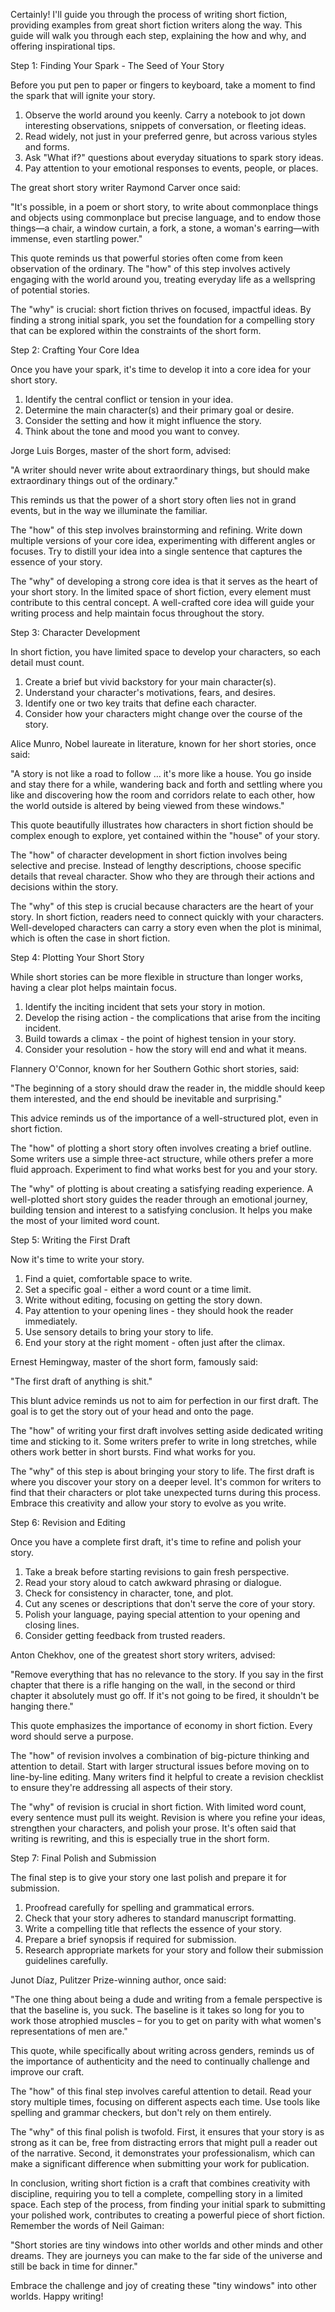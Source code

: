 Certainly! I'll guide you through the process of writing short fiction, providing examples from great short fiction writers along the way. This guide will walk you through each step, explaining the how and why, and offering inspirational tips.

Step 1: Finding Your Spark - The Seed of Your Story

Before you put pen to paper or fingers to keyboard, take a moment to find the spark that will ignite your story.

1. Observe the world around you keenly. Carry a notebook to jot down interesting observations, snippets of conversation, or fleeting ideas.
2. Read widely, not just in your preferred genre, but across various styles and forms.
3. Ask "What if?" questions about everyday situations to spark story ideas.
4. Pay attention to your emotional responses to events, people, or places.

The great short story writer Raymond Carver once said:

"It's possible, in a poem or short story, to write about commonplace things and objects using commonplace but precise language, and to endow those things—a chair, a window curtain, a fork, a stone, a woman's earring—with immense, even startling power."

This quote reminds us that powerful stories often come from keen observation of the ordinary. The "how" of this step involves actively engaging with the world around you, treating everyday life as a wellspring of potential stories.

The "why" is crucial: short fiction thrives on focused, impactful ideas. By finding a strong initial spark, you set the foundation for a compelling story that can be explored within the constraints of the short form.

Step 2: Crafting Your Core Idea

Once you have your spark, it's time to develop it into a core idea for your short story.

1. Identify the central conflict or tension in your idea.
2. Determine the main character(s) and their primary goal or desire.
3. Consider the setting and how it might influence the story.
4. Think about the tone and mood you want to convey.

Jorge Luis Borges, master of the short form, advised:

"A writer should never write about extraordinary things, but should make extraordinary things out of the ordinary."

This reminds us that the power of a short story often lies not in grand events, but in the way we illuminate the familiar.

The "how" of this step involves brainstorming and refining. Write down multiple versions of your core idea, experimenting with different angles or focuses. Try to distill your idea into a single sentence that captures the essence of your story.

The "why" of developing a strong core idea is that it serves as the heart of your short story. In the limited space of short fiction, every element must contribute to this central concept. A well-crafted core idea will guide your writing process and help maintain focus throughout the story.

Step 3: Character Development

In short fiction, you have limited space to develop your characters, so each detail must count.

1. Create a brief but vivid backstory for your main character(s).
2. Understand your character's motivations, fears, and desires.
3. Identify one or two key traits that define each character.
4. Consider how your characters might change over the course of the story.

Alice Munro, Nobel laureate in literature, known for her short stories, once said:

"A story is not like a road to follow … it's more like a house. You go inside and stay there for a while, wandering back and forth and settling where you like and discovering how the room and corridors relate to each other, how the world outside is altered by being viewed from these windows."

This quote beautifully illustrates how characters in short fiction should be complex enough to explore, yet contained within the "house" of your story.

The "how" of character development in short fiction involves being selective and precise. Instead of lengthy descriptions, choose specific details that reveal character. Show who they are through their actions and decisions within the story.

The "why" of this step is crucial because characters are the heart of your story. In short fiction, readers need to connect quickly with your characters. Well-developed characters can carry a story even when the plot is minimal, which is often the case in short fiction.

Step 4: Plotting Your Short Story

While short stories can be more flexible in structure than longer works, having a clear plot helps maintain focus.

1. Identify the inciting incident that sets your story in motion.
2. Develop the rising action - the complications that arise from the inciting incident.
3. Build towards a climax - the point of highest tension in your story.
4. Consider your resolution - how the story will end and what it means.

Flannery O'Connor, known for her Southern Gothic short stories, said:

"The beginning of a story should draw the reader in, the middle should keep them interested, and the end should be inevitable and surprising."

This advice reminds us of the importance of a well-structured plot, even in short fiction.

The "how" of plotting a short story often involves creating a brief outline. Some writers use a simple three-act structure, while others prefer a more fluid approach. Experiment to find what works best for you and your story.

The "why" of plotting is about creating a satisfying reading experience. A well-plotted short story guides the reader through an emotional journey, building tension and interest to a satisfying conclusion. It helps you make the most of your limited word count.

Step 5: Writing the First Draft

Now it's time to write your story.

1. Find a quiet, comfortable space to write.
2. Set a specific goal - either a word count or a time limit.
3. Write without editing, focusing on getting the story down.
4. Pay attention to your opening lines - they should hook the reader immediately.
5. Use sensory details to bring your story to life.
6. End your story at the right moment - often just after the climax.

Ernest Hemingway, master of the short form, famously said:

"The first draft of anything is shit."

This blunt advice reminds us not to aim for perfection in our first draft. The goal is to get the story out of your head and onto the page.

The "how" of writing your first draft involves setting aside dedicated writing time and sticking to it. Some writers prefer to write in long stretches, while others work better in short bursts. Find what works for you.

The "why" of this step is about bringing your story to life. The first draft is where you discover your story on a deeper level. It's common for writers to find that their characters or plot take unexpected turns during this process. Embrace this creativity and allow your story to evolve as you write.

Step 6: Revision and Editing

Once you have a complete first draft, it's time to refine and polish your story.

1. Take a break before starting revisions to gain fresh perspective.
2. Read your story aloud to catch awkward phrasing or dialogue.
3. Check for consistency in character, tone, and plot.
4. Cut any scenes or descriptions that don't serve the core of your story.
5. Polish your language, paying special attention to your opening and closing lines.
6. Consider getting feedback from trusted readers.

Anton Chekhov, one of the greatest short story writers, advised:

"Remove everything that has no relevance to the story. If you say in the first chapter that there is a rifle hanging on the wall, in the second or third chapter it absolutely must go off. If it's not going to be fired, it shouldn't be hanging there."

This quote emphasizes the importance of economy in short fiction. Every word should serve a purpose.

The "how" of revision involves a combination of big-picture thinking and attention to detail. Start with larger structural issues before moving on to line-by-line editing. Many writers find it helpful to create a revision checklist to ensure they're addressing all aspects of their story.

The "why" of revision is crucial in short fiction. With limited word count, every sentence must pull its weight. Revision is where you refine your ideas, strengthen your characters, and polish your prose. It's often said that writing is rewriting, and this is especially true in the short form.

Step 7: Final Polish and Submission

The final step is to give your story one last polish and prepare it for submission.

1. Proofread carefully for spelling and grammatical errors.
2. Check that your story adheres to standard manuscript formatting.
3. Write a compelling title that reflects the essence of your story.
4. Prepare a brief synopsis if required for submission.
5. Research appropriate markets for your story and follow their submission guidelines carefully.

Junot Díaz, Pulitzer Prize-winning author, once said:

"The one thing about being a dude and writing from a female perspective is that the baseline is, you suck. The baseline is it takes so long for you to work those atrophied muscles – for you to get on parity with what women's representations of men are."

This quote, while specifically about writing across genders, reminds us of the importance of authenticity and the need to continually challenge and improve our craft.

The "how" of this final step involves careful attention to detail. Read your story multiple times, focusing on different aspects each time. Use tools like spelling and grammar checkers, but don't rely on them entirely.

The "why" of this final polish is twofold. First, it ensures that your story is as strong as it can be, free from distracting errors that might pull a reader out of the narrative. Second, it demonstrates your professionalism, which can make a significant difference when submitting your work for publication.

In conclusion, writing short fiction is a craft that combines creativity with discipline, requiring you to tell a complete, compelling story in a limited space. Each step of the process, from finding your initial spark to submitting your polished work, contributes to creating a powerful piece of short fiction. Remember the words of Neil Gaiman:

"Short stories are tiny windows into other worlds and other minds and other dreams. They are journeys you can make to the far side of the universe and still be back in time for dinner."

Embrace the challenge and joy of creating these "tiny windows" into other worlds. Happy writing!